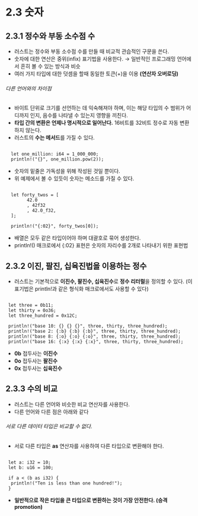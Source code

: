 2.3 숫자
==

2.3.1 정수와 부동 소수점 수
---
 - 러스트는 정수와 부동 소수점 수를 만들 때 비교적 관습적인 구문을 쓴다.
 - 숫자에 대한 연산은 중위(infix) 표기법을 사용한다.
   → 일반적인 프로그래밍 언어에서 흔히 볼 수 있는 방식과 비슷
 - 여러 가지 타입에 대한 덧셈을 할때 동일한 토큰(+)을 이용 **(연산자 오버로딩)**
 
 ###### 다른 언어와의 차이점
 - 바이트 단위로 크기를 선언하는 데 익숙해져야 하며, 이는 해당 타입의 수 범위가 어디까지 인지, 음수를 나타낼 수 있는지 영향을 끼친다.
 - **타입 간의 변환은 언제나 명시적으로 일어난다.** 16비트를 32비트 정수로 자동 변환하지 않는다.
 - 러스트의 **수는 메서드**를 가질 수 있다.

<pre><code>
  let one_million: i64 = 1_000_000;
  println!("{}", one_million.pow(2));
</code></pre>
 - 숫자의 밑줄은 가독성을 위해 작성된 것일 뿐이다.
 - 위 예제에서 볼 수 있듯이 숫자는 메소드를 가질 수 있다.

<pre><code>
  let forty_twos = [
        42.0
        , 42f32
        , 42.0_f32,
  ];

  println!("{:02}", forty_twos[0]);
</code></pre>
 - 배열은 모두 같은 타입이어야 하며 대괄호로 묶어 생성한다.
 - println!() 매크로에서 {:02} 표현은 숫자의 자리수를 2개로 나타내기 위한 표현법
 
2.3.2 이진, 팔진, 십육진법을 이용하는 정수
---
- 러스트는 기본적으로 **이진수, 팔진수, 십육진수**로 **정수 리터럴**을 정의할 수 있다. (이 표기법은 println!과 같은 형식화 매크로에서도 사용할 수 있다)

<pre><code>
 let three = 0b11;
 let thirty = 0o36;
 let three_hundred = 0x12C;

 println!("base 10: {} {} {}", three, thirty, three_hundred);
 println!("base 2: {:b} {:b} {:b}", three, thirty, three_hundred);
 println!("base 8: {:o} {:o} {:o}", three, thirty, three_hundred);
 println!("base 16: {:x} {:x} {:x}", three, thirty, three_hundred);
</code></pre>
 - **0b** 접두사는 **이진수**
 - **0o** 접두사는 **팔진수**
 - **0x** 접두사는 **십육진수**

2.3.3 수의 비교
---
- 러스트는 다른 언어와 비슷한 비교 연산자를 사용한다.
- 다른 언어와 다른 점은 아래와 같다

###### 서로 다른 데이터 타입은 비교할 수 없다.
- 서로 다른 타입은 **as** 연산자를 사용하여 다른 타입으로 변환해야 한다.
<pre><code>
 let a: i32 = 10;
 let b: u16 = 100;
 
 if a < (b as i32) {
  println!("Ten is less than one hundred!");
 }
</code></pre>
- **일반적으로 작은 타입을 큰 타입으로 변환하는 것이 가장 안전한다. (승격 promotion)**



